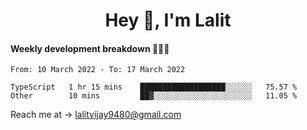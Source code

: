 <h1 align="center">Hey 👋, I'm Lalit</h1>

#### Weekly development breakdown 👨🏻‍💻
<!--START_SECTION:waka-->

```text
From: 10 March 2022 - To: 17 March 2022

TypeScript   1 hr 15 mins    ███████████████████░░░░░░   75.57 %
Other        10 mins         ██▓░░░░░░░░░░░░░░░░░░░░░░   11.05 %
```

<!--END_SECTION:waka-->

Reach me at → lalitvijay9480@gmail.com
